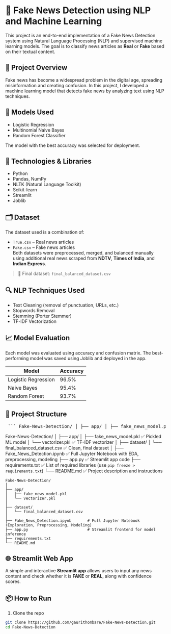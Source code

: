 # 📰 Fake News Detection using NLP and Machine Learning

This project is an end-to-end implementation of a Fake News Detection system using Natural Language Processing (NLP) and supervised machine learning models. The goal is to classify news articles as **Real** or **Fake** based on their textual content.

## 📌 Project Overview

Fake news has become a widespread problem in the digital age, spreading misinformation and creating confusion. In this project, I developed a machine learning model that detects fake news by analyzing text using NLP techniques.

## 🧠 Models Used

- Logistic Regression
- Multinomial Naive Bayes
- Random Forest Classifier

The model with the best accuracy was selected for deployment.

## 🧰 Technologies & Libraries

- Python
- Pandas, NumPy
- NLTK (Natural Language Toolkit)
- Scikit-learn
- Streamlit
- Joblib

## 🗂️ Dataset

The dataset used is a combination of:
- `True.csv` – Real news articles
- `Fake.csv` – Fake news articles  
Both datasets were preprocessed, merged, and balanced manually using additional real news scraped from **NDTV**, **Times of India**, and **Indian Express**.

> 📁 Final dataset: `final_balanced_dataset.csv`

## 🔍 NLP Techniques Used

- Text Cleaning (removal of punctuation, URLs, etc.)
- Stopwords Removal
- Stemming (Porter Stemmer)
- TF-IDF Vectorization

## 📈 Model Evaluation

Each model was evaluated using accuracy and confusion matrix. The best-performing model was saved using Joblib and deployed in the app.

| Model               | Accuracy |
|--------------------|----------|
| Logistic Regression| 96.5%    |
| Naive Bayes        | 95.4%    |
| Random Forest      | 93.7%    |

## 🚀 Project Structure

<pre> ``` Fake-News-Detection/ │ ├── app/ │ ├── fake_news_model.pkl ✅ Pickled ML model │ └── vectorizer.pkl ✅ TF-IDF vectorizer │ ├── dataset/ │ └── final_balanced_dataset.csv ✅ Clean, final dataset │ ├── Fake_News_Detection.ipynb ✅ Full Jupyter Notebook with EDA, preprocessing, modeling ├── app.py ✅ Streamlit app code ├── requirements.txt ✅ List of required libraries └── README.md ✅ Project description and instructions ``` </pre>



Fake-News-Detection/
│
├── app/
│   ├── fake_news_model.pkl        ✅ Pickled ML model
│   └── vectorizer.pkl             ✅ TF-IDF vectorizer
│
├── dataset/
│   └── final_balanced_dataset.csv ✅ Clean, final dataset
│
├── Fake_News_Detection.ipynb       ✅ Full Jupyter Notebook with EDA, preprocessing, modeling
├── app.py                          ✅ Streamlit app code
├── requirements.txt                ✅ List of required libraries (use `pip freeze > requirements.txt`)
└── README.md                       ✅ Project description and instructions



```
Fake-News-Detection/
│
├── app/
│   ├── fake_news_model.pkl
│   └── vectorizer.pkl
│
├── dataset/
│   └── final_balanced_dataset.csv
│
├── Fake_News_Detection.ipynb       # Full Jupyter Notebook (Exploration, Preprocessing, Modeling)
├── app.py                          # Streamlit frontend for model inference
├── requirements.txt
└── README.md
```

## 🌐 Streamlit Web App

A simple and interactive **Streamlit app** allows users to input any news content and check whether it is **FAKE** or **REAL**, along with confidence scores.

## 📦 How to Run

1. Clone the repo  
```bash
git clone https://github.com/gaurithombare/Fake-News-Detection.git
cd Fake-News-Detection



